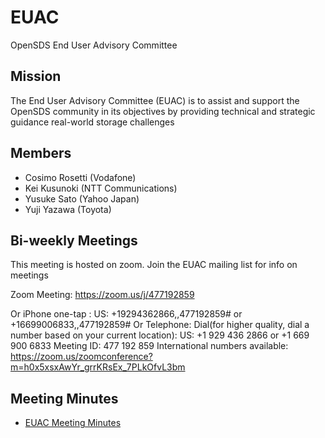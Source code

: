 # EUAC
OpenSDS End User Advisory Committee

## Mission
The End User Advisory Committee (EUAC) is to assist and support the OpenSDS community in its objectives by providing technical and strategic guidance real-world storage challenges

## Members
* Cosimo Rosetti (Vodafone)
* Kei Kusunoki (NTT Communications)
* Yusuke Sato (Yahoo Japan)
* Yuji Yazawa (Toyota)


## Bi-weekly Meetings
This meeting is hosted on zoom. Join the EUAC mailing list for info on meetings

Zoom Meeting: https://zoom.us/j/477192859

Or iPhone one-tap :
US: +19294362866,,477192859# or +16699006833,,477192859#
Or Telephone:
Dial(for higher quality, dial a number based on your current location):
US: +1 929 436 2866 or +1 669 900 6833
Meeting ID: 477 192 859
International numbers available: https://zoom.us/zoomconference?m=h0x5xsxAwYr_grrKRsEx_7PLkOfvL3bm

## Meeting Minutes
* [EUAC Meeting Minutes](https://github.com/opensds/euac)



